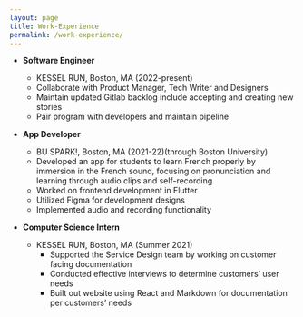 ```yaml
---
layout: page
title: Work-Experience
permalink: /work-experience/
---
```


* **Software Engineer**
  * KESSEL RUN, Boston, MA (2022-present)
  * Collaborate with Product Manager, Tech
  Writer and Designers
  * Maintain updated Gitlab backlog include accepting
  and creating new stories
  * Pair program with developers and maintain
  pipeline


* **App Developer**
  * BU SPARK!, Boston, MA (2021-22)(through Boston
  University)
  * Developed an app for students to learn French
  properly by immersion in the French sound,
  focusing on pronunciation and learning through
  audio clips and self-recording
  * Worked on frontend development in Flutter
  * Utilized Figma for development designs
  * Implemented audio and recording functionality
  

* **Computer Science Intern**  

  * KESSEL RUN, Boston, MA (Summer 2021)
      * Supported the Service Design team by working on
      customer facing documentation
      * Conducted effective interviews to determine
      customers’ user needs
      * Built out website using React and Markdown for
      documentation per customers’ needs
